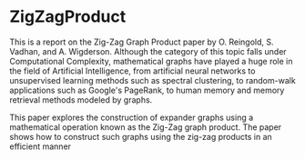 # ZigZagProduct
This is a report on the Zig-Zag Graph Product paper by O. Reingold, S. Vadhan,  and A. Wigderson. Although the category of this topic falls under Computational Complexity, mathematical
graphs have played a huge role in the field of Artificial Intelligence, from artificial neural networks to unsupervised learning methods such as spectral clustering, to random-walk applications
such as Google's PageRank, to human memory and memory retrieval methods modeled by graphs.

This paper explores the construction of expander graphs using a mathematical operation known as the Zig-Zag graph product. The paper shows how to construct such graphs using the zig-zag products in an efficient manner
